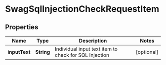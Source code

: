 
# SwagSqlInjectionCheckRequestItem

## Properties
Name | Type | Description | Notes
------------ | ------------- | ------------- | -------------
**inputText** | **String** | Individual input text item to check for SQL Injection |  [optional]



